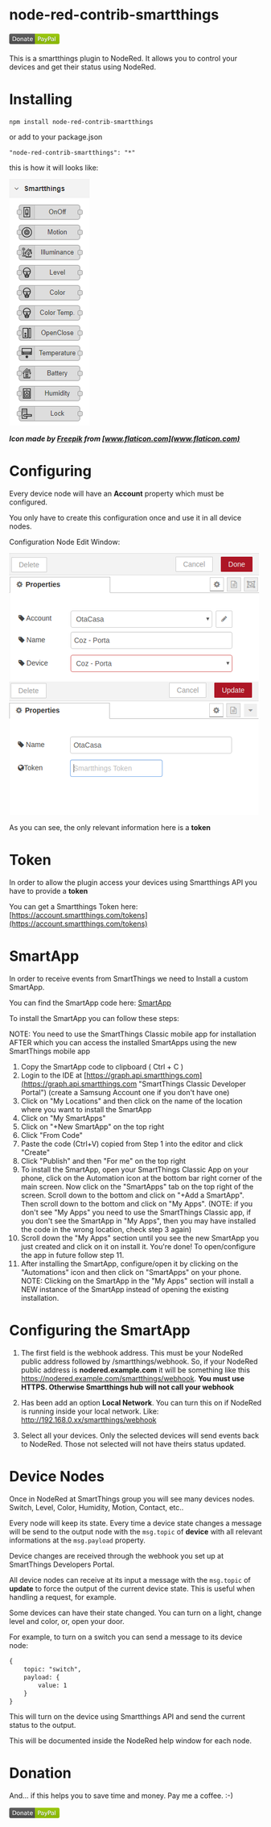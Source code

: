 # node-red-contrib-smartthings

[![Donate](/docs/donation.png?raw=true)](https://www.paypal.com/cgi-bin/webscr?cmd=_donations&business=65XBWNBZ69ZP4&currency_code=USD&source=url)

This is a smartthings plugin to NodeRed. It allows you to control your devices and get their status using NodeRed.

# Installing

```
npm install node-red-contrib-smartthings
```

or add to your package.json

```
"node-red-contrib-smartthings": "*"
```

this is how it will looks like:

![Menu](/docs/nodered_menu.png?raw=true "Menu")

***Icon made by [Freepik](https://www.freepik.com/home) from [www.flaticon.com](www.flaticon.com)***

# Configuring

Every device node will have an **Account** property which must be configured.

You only have to create this configuration once and use it in all device nodes.

Configuration Node Edit Window:

![Configuration Node](/docs/config.png?raw=true "Configuration Node")
![Configuration Node](/docs/config_token.png?raw=true "Configuration Node")

As you can see, the only relevant information here is a **token**

# Token

In order to allow the plugin access your devices using Smartthings API you have
to provide a **token**

You can get a Smartthings Token here:
[https://account.smartthings.com/tokens](https://account.smartthings.com/tokens)

# SmartApp

In order to receive events from SmartThings we need to Install a custom SmartApp.

You can find the SmartApp code here:
[SmartApp](/smartapp/webhook.groovy?raw=true "SmartApp")

To install the SmartApp you can follow these steps:

NOTE: You need to use the SmartThings Classic mobile app for installation AFTER
which you can access the installed SmartApps using the new SmartThings mobile app

1. Copy the SmartApp code to clipboard ( Ctrl + C )
2. Login to the IDE at [https://graph.api.smartthings.com](https://graph.api.smartthings.com "SmartThings Classic Developer Portal") (create a Samsung Account one if you don't have one)
3. Click on "My Locations" and then click on the name of the location where you want to install the SmartApp
4. Click on "My SmartApps"
5. Click on "+New SmartApp" on the top right
6. Click "From Code"
7. Paste the code (Ctrl+V) copied from Step 1 into the editor and click "Create"
8. Click "Publish" and then "For me" on the top right
9. To install the SmartApp, open your SmartThings Classic App on your phone, click
on the Automation icon at the bottom bar right corner of the main screen. Now click
on the "SmartApps" tab on the top right of the screen. Scroll down to the bottom and
click on "+Add a SmartApp". Then scroll down to the bottom and click on "My Apps".
(NOTE: if you don't see "My Apps" you need to use the SmartThings Classic app, if
you don't see the SmartApp in "My Apps", then you may have installed the code in
the wrong location, check step 3 again)
10. Scroll down the "My Apps" section until you see the new SmartApp you just created
and click on it on install it. You're done! To open/configure the app in future follow step 11.
11. After installing the SmartApp, configure/open it by clicking on the "Automations"
icon and then click on "SmartApps" on your phone. NOTE: Clicking on the SmartApp in the
"My Apps" section will install a NEW instance of the SmartApp instead of opening
the existing installation.

# Configuring the SmartApp

1. The first field is the webhook address. This must be your NodeRed public
address followed by /smartthings/webhook. So, if your NodeRed public address is
**nodered.example.com** it will be something like this https://nodered.example.com/smartthings/webhook.
**You must use HTTPS. Otherwise Smartthings hub will not call your webhook**

2. Has been add an option **Local Network**. You can turn this on if NodeRed is running
inside your local network. Like: http://192.168.0.xx/smartthings/webhook

3. Select all your devices. Only the selected devices will send events back to
NodeRed. Those not selected will not have theirs status updated.

# Device Nodes

Once in NodeRed at SmartThings group you will see many devices nodes. Switch, Level,
Color, Humidity, Motion, Contact, etc..

Every node will keep its state. Every time a device state changes a message will
be send to the output node with the ```msg.topic``` of **device** with all relevant
informations at the ```msg.payload``` property.

Device changes are received through the webhook you set up at SmartThings Developers
Portal.

All device nodes can receive at its input a message with the ```msg.topic``` of
**update** to force the output of the current device state. This is useful when
handling a request, for example.

Some devices can have their state changed. You can turn on a light, change
level and color, or, open your door.

For example, to turn on a switch you can send a message to its device node:

```
{
    topic: "switch",
    payload: {
        value: 1
    }
}
```

This will turn on the device using Smartthings API and send the current status to the output.

This will be documented inside the NodeRed help window for each node.

# Donation

And... if this helps you to save time and money. Pay me a coffee. :-)

[![Donate](/docs/donation.png?raw=true)](https://www.paypal.com/cgi-bin/webscr?cmd=_donations&business=65XBWNBZ69ZP4&currency_code=USD&source=url)
